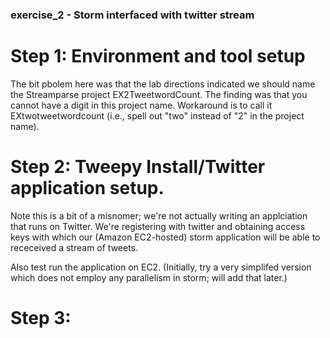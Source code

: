 ### exercise_2 - Storm interfaced with twitter stream

# Step 1: Environment and tool setup

The bit pbolem here was that the lab directions indicated we should name the Streamparse project
EX2TweetwordCount.  The finding was that you cannot have a digit in this project name.  Workaround
is to call it EXtwotweetwordcount (i.e., spell out "two" instead of "2" in the project name).

# Step 2: Tweepy Install/Twitter application setup.

Note this is a bit of a misnomer; we're not actually writing an applciation that runs on Twitter.
We're registering with twitter and obtaining access keys with which our (Amazon EC2-hosted) storm
application will be able to receceived a stream of tweets.

Also test run the application on EC2.   (Initially, try a very simplifed version which does not
  employ any parallelism in storm; will add that later.)

# Step 3:
